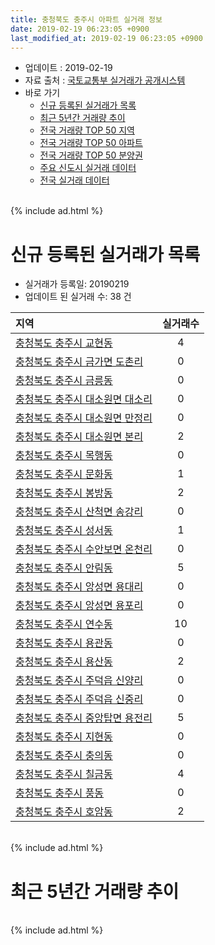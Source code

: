 ```yaml
---
title: 충청북도 충주시 아파트 실거래 정보
date: 2019-02-19 06:23:05 +0900
last_modified_at: 2019-02-19 06:23:05 +0900
---
```


* 업데이트 : 2019-02-19
* 자료 출처 : [국토교통부 실거래가 공개시스템](http://rt.molit.go.kr)
* 바로 가기
    * [신규 등록된 실거래가 목록](#신규-등록된-실거래가-목록)
    * [최근 5년간 거래량 추이](#최근-5년간-거래량-추이)
    * [전국 거래량 TOP 50 지역](https://inasie.github.io/apt-trade-info/최근-3개월-전국에서-가장-거래가-많이-발생한-지역)
    * [전국 거래량 TOP 50 아파트](https://inasie.github.io/apt-trade-info/최근-3개월-전국에서-가장-거래가-많이-발생한-아파트)
    * [전국 거래량 TOP 50 분양권](https://inasie.github.io/apt-trade-info/최근-3개월-전국에서-가장-거래가-많이-발생한-분양권)
    * [주요 신도시 실거래 데이터](https://inasie.github.io/apt-trade-info/주요-신도시)
    * [전국 실거래 데이터](https://inasie.github.io/apt-trade-info/전국)

<br>
{% include ad.html %}
<br>

# 신규 등록된 실거래가 목록
* 실거래가 등록일: 20190219
* 업데이트 된 실거래 수: 38 건


|지역|실거래수|
|:---|:---:|
|[충청북도 충주시 교현동](https://inasie.github.io/apt-trade-info/충청북도-충주시-교현동)|4|
|[충청북도 충주시 금가면 도촌리](https://inasie.github.io/apt-trade-info/충청북도-충주시-금가면-도촌리)|0|
|[충청북도 충주시 금릉동](https://inasie.github.io/apt-trade-info/충청북도-충주시-금릉동)|0|
|[충청북도 충주시 대소원면 대소리](https://inasie.github.io/apt-trade-info/충청북도-충주시-대소원면-대소리)|0|
|[충청북도 충주시 대소원면 만정리](https://inasie.github.io/apt-trade-info/충청북도-충주시-대소원면-만정리)|0|
|[충청북도 충주시 대소원면 본리](https://inasie.github.io/apt-trade-info/충청북도-충주시-대소원면-본리)|2|
|[충청북도 충주시 목행동](https://inasie.github.io/apt-trade-info/충청북도-충주시-목행동)|0|
|[충청북도 충주시 문화동](https://inasie.github.io/apt-trade-info/충청북도-충주시-문화동)|1|
|[충청북도 충주시 봉방동](https://inasie.github.io/apt-trade-info/충청북도-충주시-봉방동)|2|
|[충청북도 충주시 산척면 송강리](https://inasie.github.io/apt-trade-info/충청북도-충주시-산척면-송강리)|0|
|[충청북도 충주시 성서동](https://inasie.github.io/apt-trade-info/충청북도-충주시-성서동)|1|
|[충청북도 충주시 수안보면 온천리](https://inasie.github.io/apt-trade-info/충청북도-충주시-수안보면-온천리)|0|
|[충청북도 충주시 안림동](https://inasie.github.io/apt-trade-info/충청북도-충주시-안림동)|5|
|[충청북도 충주시 앙성면 용대리](https://inasie.github.io/apt-trade-info/충청북도-충주시-앙성면-용대리)|0|
|[충청북도 충주시 앙성면 용포리](https://inasie.github.io/apt-trade-info/충청북도-충주시-앙성면-용포리)|0|
|[충청북도 충주시 연수동](https://inasie.github.io/apt-trade-info/충청북도-충주시-연수동)|10|
|[충청북도 충주시 용관동](https://inasie.github.io/apt-trade-info/충청북도-충주시-용관동)|0|
|[충청북도 충주시 용산동](https://inasie.github.io/apt-trade-info/충청북도-충주시-용산동)|2|
|[충청북도 충주시 주덕읍 신양리](https://inasie.github.io/apt-trade-info/충청북도-충주시-주덕읍-신양리)|0|
|[충청북도 충주시 주덕읍 신중리](https://inasie.github.io/apt-trade-info/충청북도-충주시-주덕읍-신중리)|0|
|[충청북도 충주시 중앙탑면 용전리](https://inasie.github.io/apt-trade-info/충청북도-충주시-중앙탑면-용전리)|5|
|[충청북도 충주시 지현동](https://inasie.github.io/apt-trade-info/충청북도-충주시-지현동)|0|
|[충청북도 충주시 충의동](https://inasie.github.io/apt-trade-info/충청북도-충주시-충의동)|0|
|[충청북도 충주시 칠금동](https://inasie.github.io/apt-trade-info/충청북도-충주시-칠금동)|4|
|[충청북도 충주시 풍동](https://inasie.github.io/apt-trade-info/충청북도-충주시-풍동)|0|
|[충청북도 충주시 호암동](https://inasie.github.io/apt-trade-info/충청북도-충주시-호암동)|2|


<br>
{% include ad.html %}
<br>

# 최근 5년간 거래량 추이


<div style="width:100%;">
    <canvas id="deal_progress" height="200"></canvas>
</div>

<script>
new Chart(document.getElementById("deal_progress"), {
    type: 'line',
    data: {
        labels: ['201402','201403','201404','201405','201406','201407','201408','201409','201410','201411','201412','201501','201502','201503','201504','201505','201506','201507','201508','201509','201510','201511','201512','201601','201602','201603','201604','201605','201606','201607','201608','201609','201610','201611','201612','201701','201702','201703','201704','201705','201706','201707','201708','201709','201710','201711','201712','201801','201802','201803','201804','201805','201806','201807','201808','201809','201810','201811','201812','201901','201902'],
        datasets: [{
            label: '매매',
            pointRadius: 1,
            data: [230, 221, 204, 170, 165, 185, 215, 232, 220, 166, 153, 255, 221, 327, 260, 210, 188, 199, 190, 194, 208, 195, 184, 158, 165, 244, 222, 202, 175, 197, 193, 276, 239, 184, 159, 152, 181, 180, 156, 192, 190, 174, 132, 143, 128, 151, 127, 190, 199, 209, 166, 171, 140, 123, 150, 134, 176, 123, 116, 124, 41],
            borderColor: "rgba(255, 201, 14, 1)",
            backgroundColor: "rgba(255, 201, 14, 0.5)",
            fill: false,
            lineTension: 0
        },{
            label: '전월세',
            pointRadius: 1,
            data: [144, 141, 124, 110, 126, 104, 133, 116, 144, 113, 99, 129, 111, 138, 107, 101, 87, 100, 101, 88, 93, 109, 104, 113, 124, 157, 194, 132, 112, 104, 115, 116, 124, 119, 109, 142, 172, 147, 126, 156, 119, 111, 115, 109, 102, 151, 193, 196, 213, 221, 272, 199, 174, 170, 163, 144, 175, 146, 148, 172, 36],
            borderColor: "rgba(0, 141, 185, 1)",
            backgroundColor: "rgba(0, 141, 185, 0.5)",
            fill: false,
            lineTension: 0
        }
        ]
    },
    options: {
        responsive: true,
        title: {
            display: false
        },
        tooltips: {
            mode: 'index',
            intersect: false
        },
        hover: {
            mode: 'nearest',
            intersect: true
        },
        scales: {
            xAxes: [{
                display: true,
                scaleLabel: {
                    display: true,
                    labelString: '년/월'
                }
            }],
            yAxes: [{
                display: true,
                ticks: {
                    suggestedMin: 0,
                },
                scaleLabel: {
                    display: true,
                    labelString: '실거래 수'
                }
            }]
        }
    }
});

</script>


<br>
{% include ad.html %}
<br>

